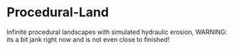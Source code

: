 # Procedural-Land
 Infinite procedural landscapes with simulated hydraulic erosion, WARNING: its a bit jank right now and is not even close to finished! 

